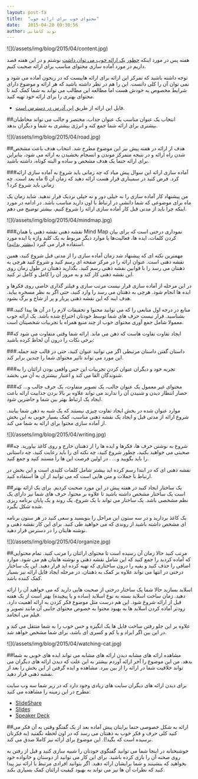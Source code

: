 ```yaml
---
layout: post-fa
title:  "محتوای خوب برای ارائه خوب"
date:   2015-04-20 09:30:56
author: نوید کاشانی
---
```

<p class='text-center' markdown='1'>
![](/assets/img/blog/2015/04/content.jpg)
</p>

هفته پس در مورد اینکه [چطور یک ارائه خوب می توان داشت](/fa/blog/good-presentation/) نوشتم و در این هفته قصد داریم در مورد آماده سازی محتوای مناسب برای ارائه صحبت کنیم.

توجه داشته باشید که تمرکز این ارائه برای ارائه هاییست که در ریحون آماده می شود و نمی توان آن را کلی دانست. این را هم در نظر داشته باشید که هر ارائه و موضوع دارای شرایط مخصوص به خودش هست اما مطالعه این مطالب می تواند به شما کمک کند تا محتوای بهتری را برای ارائه خود تهیه کنید.

* فایل این ارائه از طریق [این آدرس در دسترس است](http://www.slideshare.net/navid66/good-contentpresentation).

##انتخاب یک عنوان مناسب
یک عنوان جذاب، مختصر و جالب می تواند مخاطبان بیشتری برای ارائه شما جمع کنه و انرژی بیشتری به شما و دیگران بدهد.

<p class='text-center' markdown='1'>
![](/assets/img/blog/2015/04/road.jpg)
</p>

##هدف از ارائه
در هفته پیش نیز این موضوع مطرح شد. انتخاب هدف باعث مشخص شدن راه ارائه و در نتیجه متمرکز موندن و انسجام بخشیدن به ارائه می شود، بنابراین برای ارائه حتما یک هدف مشخص و ساده و البته کوتاه، داشته باشید.

###آماده سازی ارائه
این سوال پیش میاد که چه زمانی باید شروع به آماده سازی ارائه کرد. فرض کنید در سمیناری قرار هست ارائه دهید که زمان آن 6 ماه بعد است. چه زمانی باید شروع کرد؟

من پیشنهاد کار آماده سازی را نه خیلی دور و نه خیلی نزدیک قرار ندهید. شاید زمان یک ماه برای موضوعی که شما دانشی در ارتباط با اون دارید مناسب باشد. در ادامه در مورد اینکه چرا باید از مدتی قبل کار آماده سازی ارائه را شروع کنیم، بیشتر توضیح می دهم.

<p class='text-center' markdown='1'>
![](/assets/img/blog/2015/04/mindmap.jpg)
</p>

###نقشه ذهنی
نقشه ذهنی یا همان Mind Map نموداری درختی است که برای بیان کردن کلمات، ایده ها، فعالیت‌ها یا موارد دیگر مربوط به یک کلید واژه یا ایده مورد استفاده قرار می گیرد ([بیشتر بدانید](http://fa.wikipedia.org/wiki/%D9%86%D9%82%D8%B4%D9%87_%D8%B0%D9%87%D9%86%DB%8C)).

مهمترین نکته ای که پیشنهاد شد زمان آماده سازی را از مدتی قبل شروع کنید، همین نقشه ذهنی است. عنوان ارائه را در مرکز صفحه ای رسم کنید و شروع کنید هرچی به ذهنتان می رسد را با قوانین نقشه ذهنی رسم کنید. بگذارید ذهنتان در طول زمان روی این نقشه ذهنی کار کند و به مرور آن را کامل و کامل تر کنید.

در این مرحله از آماده سازی قرار نیست مرتب سازی و فیلتر گذاری خاصی روی فکرها و ایده ها انجام شود. هرچی به ذهنتان می رسد را وارد کنید، حتی اگر به نظر مسخره بیاید.
هدف اینه که این نقشه ذهنی پربار و پر از شاخ و برگ بشود.

##منابع
در درجه اول منابعی را که می توانید محتوا و تحقیقات لازم را در آن ها پیدا کنید، بشناسید. قرار نیست حرف های شما توسط خودتان اختراع شده باشد. یک ارائه خوب معمولا شامل جمع آوری محتوای خوب از چند منبع همراه با تجربیات شخصیتان است.

##ایجاد تفاوت
تفاوت هاست که ذهن می ماند. ارائه شما وقتی متفاوت می شود که برخی نکات را درون آن لحاظ کرده باشید:

###داستان گفتن
داستان مرتبطی اگر می توانید عنوان کنید، حتی در قالب چند جمله. این مورد می تواند تاثیر محتوای شما را چندین برابر کند.

###تجربه خود و دیگران
عنوان کردن تجربیات این حس واقعی بودن ارائتان را به شنوندگان القا می کند و اعتبار بیشتری به آن می بخشد.

###محتوای غیر معمول
یک عنوان جالب، یک تصویر متفاوت، یک حرف جالب و... که حضار انتظار دیدن و شنیدن آن را ندارند می تواند علاوه بر بالا بردن جذابیت ارائه باعث ایجاد یک ارتباط بهتر بین شما و حاضرین شود.

موارد عنوان شده در بخش ایجاد تفاوت چیزی نیستند که یک شبه به ذهن شما بیایند. شروع ارائه از مدتی قبل و ایجاد یک نقشه ذهنی مناسب، کمک بسیار خوبی به این بخش از آماده سازی محتوا برای ارائه به شما می کند.

<p class='text-center' markdown='1'>
![](/assets/img/blog/2015/04/writing.jpg)
</p>

##شروع به نوشتن
حرف ها، فکرها و ایده ها را از ذهنتان خارج و روی کاغذ بیاورید. چه صحبتی می خواهید بکنید، چطور شروع کنید، چه نکته ای را باید رعایت کنید، چه داستانی را باید بگویید و... . در اولین فرصت این ها را مستند کنید و جمع کنید.

نقشه ذهنی ای که در ابتدا رسم کرده اید بیشتر شامل کلمات کلیدی است و این بخش در ارتباط با جملات و متن هایی است که می توانید از آن ها استفاده کنید.

##یک ساختار ایجاد کنید
در هفته پیش در این مورد صحبت کردیم. برای یک ارائه بهتر است یک ساختار مشخص داشته باشید تا علاوه بر محتوا، حرف های شما نیز دارای یک نظم مشخصی باشد. یک ساختار می تواند با یک شروع، یک روند و یک پایان برنامه ریزی شده شکل بگیرد.

یک کاغذ بردارید و در سه ستون این مراحل را بنویسید و سعی کنید در هر ستون برنامه ای مشخص داشته باشید از روندی که می خواهید طی کنید. برای این کار نقشه ذهنی و نوشته هایتان را در دسترس قرار دهید.

<p class='text-center' markdown='1'>
![](/assets/img/blog/2015/04/organize.jpg)
</p>

##مرتب کنید
حالا زمان آن رسیده است تا محتوای ارائتان را مرتب کنید. تمام محتوایی که آماده کردید را جمع کنید که این شامل نقشه ذهنی و نوشته هایتان هم می شود.
موارد اضافی را حذف کنید و بقیه را درون ساختاری که تهیه کرده اید قرار دهید. این یک ساختار درختی در انتها می تواند علاوه بر کمک به ذهنتان، در مرحله ایجاد فایل ارائه نیز بسیار کمک کننده باشد.

اسلاید بسازید
حالا شما یک ساختار درختی از صحبت هایی دارید که می خواهید آن را ارائه دهید. زمان ساخت اسلاید بسته به نوع اسلاید (ساده و یا پیچیده) بهتر است از یک هفته قبل از ارائه شروع شود. این هم درست مثل موضوع فکر کردن به ارائه اهمیت دارد. زودتر آماده کردن اسلاید ها به بهبود محتوا به خصوص محتوای جانبی آن مانند تصویر و فیلم می انجامد.

علاوه بر این جلو رفتن ساخت فایل ها یک انگیزه و حس خوب را به شما منتقل می کند و در این بین اگر ایراد و یا کم و کسری ای باشد، برای شما مشخص خواهد شد.

<p class='text-center' markdown='1'>
![](/assets/img/blog/2015/04/watching-cat.jpg)
</p>

##مشاهده ارائه های مشابه
دیدن ارائه های مشابه می تواند ایده های خوبی به شما بدهد. من این موضوع را آخر ارائه آوردم بیشتر به این علت که دیدن ارائه های دیگران می تواند خلاقیت شما در ارائه را از بین ببرد. مشاهده و ایده گرفتن از این بخش را بعد از نقشه ذهنی قرار دهید.

برای دیدن ارائه های دیگران سایت های زیادی وجود دارد که در زیر شما سه وب سایت مطرح در این زمینه را مشاهده می کنید:

* [SlideShare](http://www.slideshare.net/)
* [Slides](http://slides.com/)
* [Speaker Deck](https://speakerdeck.com/)

##ارائه به شکل خصوصی
حتما برایتان پیش آماده بعد از یک گفتگو وقتی به آن فکر می کنید کلی حرف و فکر خوب به ذهنتان می رسد که در اون لحظه نگفتید (به فکرتان نرسیده است که بگید!). این موضوع برای ارائه نیز کاملا صدق می کند.

خوشبختانه در اینجا شما می توانید گفتگوی خودتان را شبیه سازی کنید و قبل از رفتن به روی صحنه آن را بازی کرده باشید. برای این کار می توانید از دوستان و خانواده خود بخواهید که بنشینند و شما برایشان ارائه دهید. اگر بتوانید افرادی مرتبط با ارائه نیز پیدا کنید که نظرات آن ها نیز می تواند به بهبود کیفیت ارائتان کمک بسیاری بکند.

